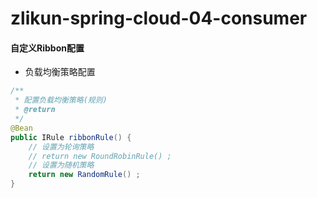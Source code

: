 # zlikun-spring-cloud-04-consumer

#### 自定义Ribbon配置
- 负载均衡策略配置
```java
/**
 * 配置负载均衡策略(规则)
 * @return
 */
@Bean
public IRule ribbonRule() {
    // 设置为轮询策略
    // return new RoundRobinRule() ;
    // 设置为随机策略
    return new RandomRule() ;
}
```